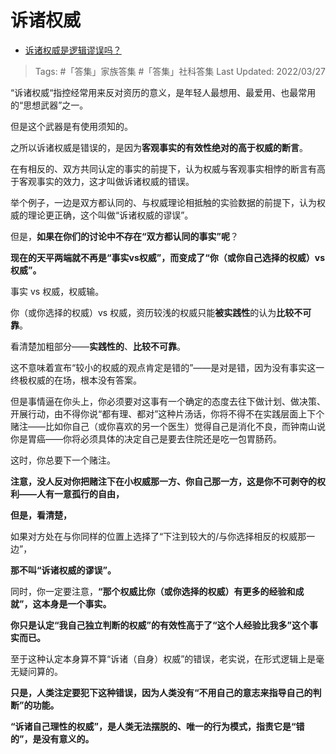 # 诉诸权威

- [诉诸权威是逻辑谬误吗？](https://www.zhihu.com/question/64959012/answer/2409606638)

>Tags: #「答集」家族答集  #「答集」社科答集 
>Last Updated: 2022/03/27

“诉诸权威“指控经常用来反对资历的意义，是年轻人最想用、最爱用、也最常用的“思想武器”之一。

但是这个武器是有使用须知的。

之所以诉诸权威是错误的，是因为**客观事实的有效性绝对的高于权威的断言**。

在有相反的、双方共同认定的事实的前提下，认为权威与客观事实相悖的断言有高于客观事实的效力，这才叫做诉诸权威的错误。

举个例子，一边是双方都认同的、与权威理论相抵触的实验数据的前提下，认为权威的理论更正确，这个叫做“诉诸权威的谬误”。

但是，**如果在你们的讨论中不存在“双方都认同的事实”呢**？

**现在的天平两端就不再是“事实vs权威”，而变成了“你（或你自己选择的权威）vs权威”。**

事实 vs 权威，权威输。

你（或你选择的权威）vs 权威，资历较浅的权威只能**被实践性**的认为**比较不可靠**。

看清楚加粗部分——**实践性的**、**比较不可靠**。

这不意味着宣布“较小的权威的观点肯定是错的”——是对是错，因为没有事实这一终极权威的在场，根本没有答案。

但是事情逼在你头上，你必须要对这事有一个确定的态度去往下做计划、做决策、开展行动，由不得你说“都有理、都对”这种片汤话，你将不得不在实践层面上下个赌注——比如你自己（或你喜欢的另一个医生）觉得自己是消化不良，而钟南山说你是胃癌——你将必须具体的决定自己是要去住院还是吃一包胃肠药。

这时，你总要下一个赌注。

**注意，没人反对你把赌注下在小权威那一方、你自己那一方，这是你不可剥夺的权利——人有一意孤行的自由，**

**但是，看清楚，**

如果对方处在与你同样的位置上选择了“下注到较大的/与你选择相反的权威那一边”，

**那不叫“诉诸权威的谬误”。**

  

同时，你一定要注意，**“那个权威比你（或你选择的权威）有更多的经验和成就”，这本身是一个事实。**

**你只是认定“我自己独立判断的权威”的有效性高于了“这个人经验比我多”这个事实而已。**

至于这种认定本身算不算“诉诸（自身）权威”的错误，老实说，在形式逻辑上是毫无疑问算的。

**只是，人类注定要犯下这种错误，因为人类没有“不用自己的意志来指导自己的判断”的功能。**

**“诉诸自己理性的权威”，是人类无法摆脱的、唯一的行为模式，指责它是“错的”，是没有意义的。**